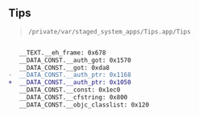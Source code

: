 ## Tips

> `/private/var/staged_system_apps/Tips.app/Tips`

```diff

   __TEXT.__eh_frame: 0x678
   __DATA_CONST.__auth_got: 0x1570
   __DATA_CONST.__got: 0xda8
-  __DATA_CONST.__auth_ptr: 0x1168
+  __DATA_CONST.__auth_ptr: 0x1050
   __DATA_CONST.__const: 0x1ec0
   __DATA_CONST.__cfstring: 0x800
   __DATA_CONST.__objc_classlist: 0x120

```
